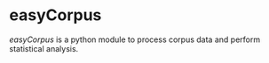 # easyCorpus

*easyCorpus* is a python module to process corpus data and perform statistical analysis.
